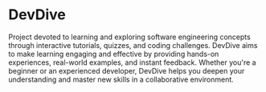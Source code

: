 # DevDive 

Project devoted to learning and exploring software engineering concepts through interactive tutorials, quizzes, and coding challenges. DevDive aims to make learning engaging and effective by providing hands-on experiences, real-world examples, and instant feedback. Whether you're a beginner or an experienced developer, DevDive helps you deepen your understanding and master new skills in a collaborative environment.